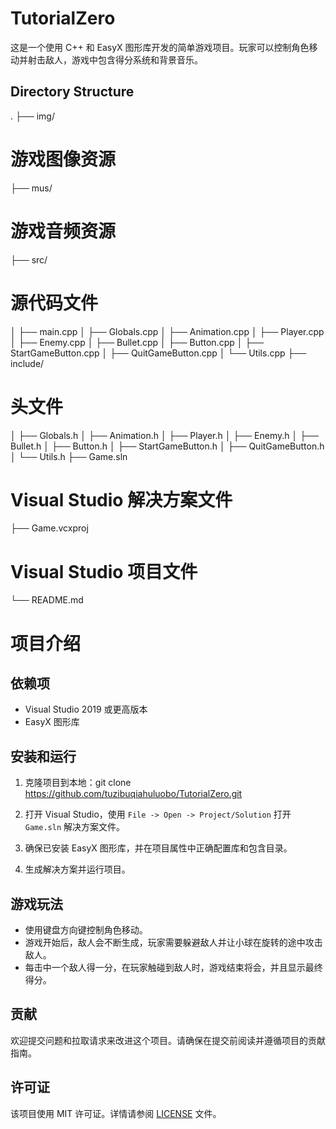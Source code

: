 # TutorialZero
  这是一个使用 C++ 和 EasyX 图形库开发的简单游戏项目。玩家可以控制角色移动并射击敌人，游戏中包含得分系统和背景音乐。
## Directory Structure


. ├── img/          
# 游戏图像资源
├── mus/                   
# 游戏音频资源 
├── src/                    
# 源代码文件
│  ├── main.cpp 
│  ├── Globals.cpp
│  ├── Animation.cpp
│  ├── Player.cpp
│  ├── Enemy.cpp
│  ├── Bullet.cpp
│  ├── Button.cpp 
│  ├── StartGameButton.cpp 
│  ├── QuitGameButton.cpp
│  └── Utils.cpp 
├── include/           
# 头文件 
│  ├── Globals.h 
│  ├── Animation.h 
│  ├── Player.h 
│  ├── Enemy.h 
│  ├── Bullet.h 
│  ├── Button.h 
│  ├── StartGameButton.h 
│  ├── QuitGameButton.h 
│  └── Utils.h
├── Game.sln           
# Visual Studio 解决方案文件 
├── Game.vcxproj       
# Visual Studio 项目文件
└── README.md          
# 项目介绍
## 依赖项

- Visual Studio 2019 或更高版本
- EasyX 图形库

## 安装和运行

1. 克隆项目到本地：git clone https://github.com/tuzibuqiahuluobo/TutorialZero.git

2. 打开 Visual Studio，使用 `File -> Open -> Project/Solution` 打开 `Game.sln` 解决方案文件。

3. 确保已安装 EasyX 图形库，并在项目属性中正确配置库和包含目录。

4. 生成解决方案并运行项目。

## 游戏玩法

- 使用键盘方向键控制角色移动。
- 游戏开始后，敌人会不断生成，玩家需要躲避敌人并让小球在旋转的途中攻击敌人。
- 每击中一个敌人得一分，在玩家触碰到敌人时，游戏结束将会，并且显示最终得分。

## 贡献

欢迎提交问题和拉取请求来改进这个项目。请确保在提交前阅读并遵循项目的贡献指南。

## 许可证

该项目使用 MIT 许可证。详情请参阅 [LICENSE](LICENSE) 文件。
